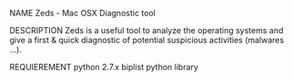 NAME
	Zeds - Mac OSX Diagnostic tool

DESCRIPTION
	Zeds is a useful tool to analyze the operating systems and give a first & 
	quick diagnostic of potential suspicious activities (malwares ...).  

REQUIEREMENT
	python 2.7.x
	biplist python library


